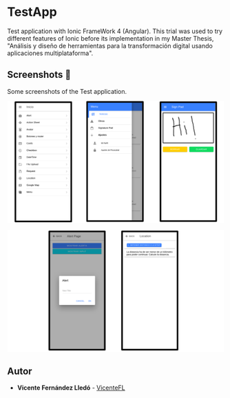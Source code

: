 # TestApp
Test application with Ionic FrameWork 4 (Angular). This trial was used to try different features of Ionic before its implementation in my Master Thesis, "Análisis y diseño de herramientas para la transformación digital usando aplicaciones multiplataforma".

## Screenshots :iphone:

Some screenshots of the Test application.

![Screenshot1](https://github.com/VicenteFL/TestApp/blob/master/Images/Imagen1.png)


![Screenshot2](https://github.com/VicenteFL/TestApp/blob/master/Images/Imagen2.png)


## Autor

* **Vicente Fernández Lledó** - [VicenteFL](https://github.com/VicenteFL)


